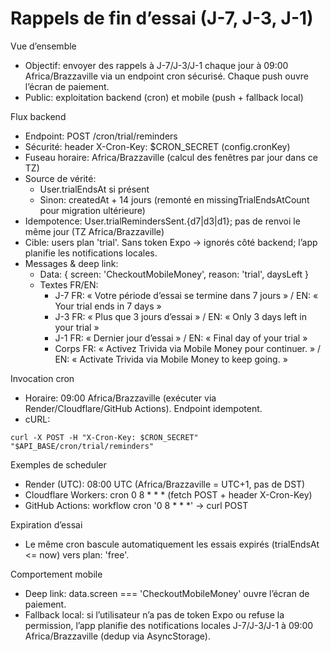 # Rappels de fin d’essai (J-7, J-3, J-1)

Vue d’ensemble
- Objectif: envoyer des rappels à J-7/J-3/J-1 chaque jour à 09:00 Africa/Brazzaville via un endpoint cron sécurisé. Chaque push ouvre l’écran de paiement.
- Public: exploitation backend (cron) et mobile (push + fallback local)

Flux backend
- Endpoint: POST /cron/trial/reminders
- Sécurité: header X-Cron-Key: $CRON_SECRET (config.cronKey)
- Fuseau horaire: Africa/Brazzaville (calcul des fenêtres par jour dans ce TZ)
- Source de vérité:
  - User.trialEndsAt si présent
  - Sinon: createdAt + 14 jours (remonté en missingTrialEndsAtCount pour migration ultérieure)
- Idempotence: User.trialRemindersSent.{d7|d3|d1}; pas de renvoi le même jour (TZ Africa/Brazzaville)
- Cible: users plan 'trial'. Sans token Expo → ignorés côté backend; l’app planifie les notifications locales.
- Messages & deep link:
  - Data: { screen: 'CheckoutMobileMoney', reason: 'trial', daysLeft }
  - Textes FR/EN: 
    - J-7 FR: « Votre période d’essai se termine dans 7 jours » / EN: « Your trial ends in 7 days »
    - J-3 FR: « Plus que 3 jours d’essai » / EN: « Only 3 days left in your trial »
    - J-1 FR: « Dernier jour d’essai » / EN: « Final day of your trial »
    - Corps FR: « Activez Trivida via Mobile Money pour continuer. » / EN: « Activate Trivida via Mobile Money to keep going. »

Invocation cron
- Horaire: 09:00 Africa/Brazzaville (exécuter via Render/Cloudflare/GitHub Actions). Endpoint idempotent.
- cURL:
```
curl -X POST -H "X-Cron-Key: $CRON_SECRET" "$API_BASE/cron/trial/reminders"
```

Exemples de scheduler
- Render (UTC): 08:00 UTC (Africa/Brazzaville = UTC+1, pas de DST)
- Cloudflare Workers: cron 0 8 * * * (fetch POST + header X-Cron-Key)
- GitHub Actions: workflow cron '0 8 * * *' → curl POST

Expiration d’essai
- Le même cron bascule automatiquement les essais expirés (trialEndsAt <= now) vers plan: 'free'.

Comportement mobile
- Deep link: data.screen === 'CheckoutMobileMoney' ouvre l’écran de paiement.
- Fallback local: si l’utilisateur n’a pas de token Expo ou refuse la permission, l’app planifie des notifications locales J-7/J-3/J-1 à 09:00 Africa/Brazzaville (dedup via AsyncStorage).
